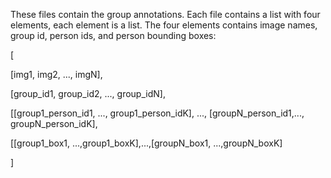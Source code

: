These files contain the group annotations. Each file contains a list with four elements, each element is a list.
The four elements contains image names, group id, person ids, and person bounding boxes:


  [
  
   [img1, img2, ..., imgN],
   
   [group_id1, group_id2, ..., group_idN],
   
   [[group1_person_id1, ..., group1_person_idK], ..., [groupN_person_id1,..., groupN_person_idK],
   
   [[group1_box1, ...,group1_boxK],...,[groupN_box1, ...,groupN_boxK]
   
   ]
